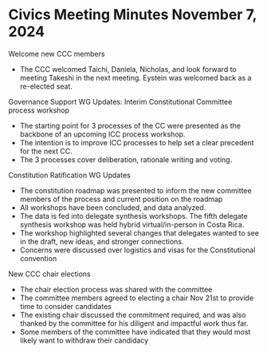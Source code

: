 # Civics Meeting Minutes November 7, 2024

Welcome new CCC members

* The CCC welcomed Taichi, Daniela, Nicholas, and look forward to meeting Takeshi in the next meeting. Eystein was welcomed back as a re-elected seat.

Governance Support WG Updates: Interim Constitutional Committee process workshop

* The starting point for 3 processes of the CC were presented as the backbone of an upcoming ICC process workshop.
* The intention is to improve ICC processes to help set a clear precedent for the next CC.
* The 3 processes cover deliberation, rationale writing and voting.

Constitution Ratification WG Updates

* The constitution roadmap was presented to inform the new committee members of the process and current position on the roadmap
* All workshops have been concluded, and data analyzed.
* The data is fed into delegate synthesis workshops. The fifth delegate synthesis workshop was held hybrid virtual/in-person in Costa Rica.
* The workshop highlighted several changes that delegates wanted to see in the draft, new ideas, and stronger connections.
* Concerns were discussed over logistics and visas for the Constitutional convention

New CCC chair elections

* The chair election process was shared with the committee
* The committee members agreed to electing a chair Nov 21st to provide time to consider candidates
* The existing chair discussed the commitment required, and was also thanked by the committee for his diligent and impactful work thus far.
* Some members of the committee have indicated that they would most likely want to withdraw their candidacy
